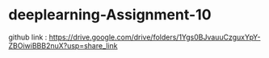 # deeplearning-Assignment-10

github link : https://drive.google.com/drive/folders/1Ygs0BJvauuCzguxYpY-ZBOiwiBBB2nuX?usp=share_link
